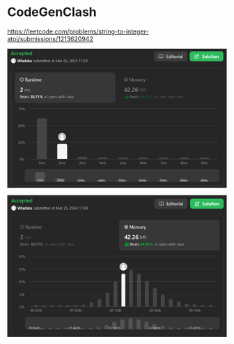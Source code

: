 # CodeGenClash

https://leetcode.com/problems/string-to-integer-atoi/submissions/1213620942

![runtime](./images/leetcodesummary/runtime.png)

![memory](./images/leetcodesummary/memory.png)